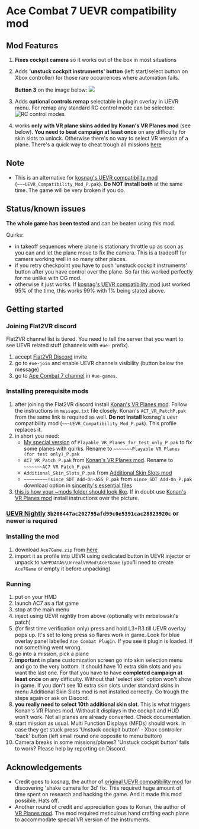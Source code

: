 # Ace Combat 7 UEVR compatibility mod

## Mod Features
1. **Fixes cockpit camera** so it works out of the box in most situations
1. Adds **'unstuck cockpit instruments' button** (left start/select button on Xbox controller) for those rare occurrences where automation fails. 

	**Button 3** on the image below: 
	![](https://compass-ssl.xboxlive.com/assets/4a/5a/4a5a376a-50b3-444c-813d-248d4f82b51c.png?n=SXC-Article-MerlinControllerBackTopCallouts-L-16x9794x445-01.png)
1. Adds **optional controls remap** selectable in plugin overlay in UEVR menu. For remap any standard RC control mode can be selected: ![RC control modes](https://i.stack.imgur.com/3O98c.png)
1. works **only with VR plane skins added by Konan's VR Planes mod** (see below). **You need to beat campaign at least once** on any difficulty for skin slots to unlock. Otherwise there's no way to select VR version of a plane. There's a quick way to cheat trough all missions [here](https://discord.com/channels/747967102895390741/1071072263820021840/1219319580195819621)

## Note
* This is an alternative for [kosnag's UEVR compatibility mod](https://discord.com/channels/747967102895390741/1071072263820021840/1200018686317187092) (`~~~UEVR_Compatibility_Mod_P.pak`). **Do NOT install both** at the same time. The game will be very broken if you do.

## Status/known issues
**The whole game has been tested** and can be beaten using this mod. 

Quirks:
* in takeoff sequences where plane is stationary throttle up as soon as you can and let the plane move to fix the camera. This is a tradeoff for camera working well in so many other places.
* if you retry checkpoint you have to push 'unstuck cockpit instruments' button after you have control over the plane. So far this worked perfectly for me unlike with OG mod.
* otherwise it just works. If [kosnag's UEVR compatibility mod](https://discord.com/channels/747967102895390741/1071072263820021840/1200018686317187092) just worked 95% of the time, this works 99% with 1% being stated above.

## Getting started

### Joining Flat2VR discord

Flat2VR channel list is tiered. You need to tell the server that you want to see UEVR related stuff (channels with `#ue-` prefix).
1. accept [Flat2VR Discord](https://discord.gg/67RFQscp) invite
1. go to `#ue-join` and enable UEVR channels visibility (button below the message)
1. go to [Ace Combat 7 channel](https://discord.com/channels/747967102895390741/1071072263820021840) in `#ue-games`.

### Installing prerequisite mods
1. after joining the Flat2VR discord install [Konan's VR Planes mod](https://discord.com/channels/747967102895390741/1071072263820021840/1216021454563446835). Follow the instructions in `message.txt` file closely. Konan's `AC7_VR_PatchP.pak` from the same link is required as well. **Do not install** kosnag's uevr compatibility mod (`~~~UEVR_Compatibility_Mod_P.pak`). This profile replaces it.
1. in short you need:
	* [My special version](https://discord.com/channels/747967102895390741/1071072263820021840/1218606543994486806) of `Playable_VR_Planes_for_test_only_P.pak` to fix some planes with quirks. Rename to `~~~~~~~Playable VR Planes (for test only)_P.pak`
	* `AC7_VR_Patch_P.pak` from [Konan's VR Planes mod](https://discord.com/channels/747967102895390741/1071072263820021840/1216021454563446835). Rename to `~~~~~~~AC7 VR Patch_P.pak`
	* `Additional_Skin_Slots_P.pak` from [Additional Skin Slots mod](https://www.nexusmods.com/acecombat7skiesunknown/mods/2179)
	* `~~~~~~~~~!since_SDT_Add-On-ASS_P.pak` from `since_SDT_Add-On_P.pak` download option in [sincerity's essential files](https://www.nexusmods.com/acecombat7skiesunknown/mods/2274)
1. [this is how your ~mods folder should look like](https://cdn.discordapp.com/attachments/1071072263820021840/1216517542667878440/image.png?ex=6600ad3f&is=65ee383f&hm=e09af0ea62b131f90924a7b526ff11ffd12d2782bac72f808f599de842bbaf77&). If in doubt use [Konan's VR Planes mod](https://discord.com/channels/747967102895390741/1071072263820021840/1216021454563446835) install instructions over the picture.

### [UEVR Nightly](https://github.com/praydog/UEVR-nightly/releases/tag/nightly-846-3b206447ac202795afd99c0e5391cac28823920c) `3b206447ac202795afd99c0e5391cac28823920c` or newer is required

### Installing the mod
1. download `Ace7Game.zip` from [here](https://github.com/keton/ace-combat-uevr/releases/latest/download/Ace7Game.zip)
1. import it as profile into UEVR using dedicated button in UEVR injector or unpack to `%APPDATA%\UnrealVRMod\Ace7Game` (you'll need to create `Ace7Game` or empty it before unpacking)

### Running
1. put on your HMD
1. launch AC7 as a flat game
1. stop at the main menu
1. inject using UEVR nightly from above (optionally with mrbelowski's patch)
1. (for first time verification only) press and hold L3+R3 till UEVR overlay pops up. It's set to long press so flares work in game. Look for blue overlay panel labelled `Ace Combat Plugin`. If you see it plugin is loaded. If not something went wrong.
1. go into a mission, pick a plane
1. **important** in plane customization screen go into skin selection menu and go to the very bottom. It should have 10 extra skin slots and you want the last one. For that you have to have **completed campaign at least once** on any difficulty. Without that 'select skin' option won't show in game. If you don't see 10 extra skin slots under standard skins in menu Additional Skin Slots mod is not installed correctly. Go trough the steps again or ask on Discord.
1. **you really need to select 10th additional skin slot**. This is what triggers Konan's VR Planes mod. Without it displays in the cockpit and HUD won't work. Not all planes are already converted. Check documentation.
1. start mission as usual. Multi Function Displays (MFDs) should work. In case they get stuck press 'Unstuck cockpit button' - Xbox controller 'back' button (left small round one opposite to menu button)
1. Camera breaks in some missions/planes? 'Unstuck cockpit button' fails to work? Please help by reporting on Discord.

## Acknowledgements
* Credit goes to kosnag, the author of [original UEVR compatibility mod](https://discord.com/channels/747967102895390741/1071072263820021840/1200018686317187092) for discovering 'shake camera for 3d' fix. This required huge amount of time spent on research and hacking the game. And it made this mod possible. Hats off.
* Another round of credit and appreciation goes to Konan, the author of [VR Planes mod](https://discord.com/channels/747967102895390741/1071072263820021840/1216021454563446835). The mod required meticulous hand crafting each plane to accommodate special VR version of the instruments.
